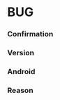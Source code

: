 # BUG

<!-- This is for any general issues or unexpected/unintended behavior you come across while using IronFox.

Please set the title of your issue to "[BUG]", followed by a summary of your issue..."

NOTE that this is *NOT* for issues related to website breakage/compatibility issues.

Website compatibility issues MUST be reported to the Phoenix issue tracker instead, which depending on your preferred platform of choice, can be found at:

GitLab: https://gitlab.com/celenityy/Phoenix/-/issues/new?issuable_template=web-compat#

Codeberg: https://codeberg.org/celenity/Phoenix/issues/new?template=.github%2fISSUE_TEMPLATE%2fweb-compat.yml

GitHub: https://github.com/celenityy/Phoenix/issues

Note that anything between <!- - and - -> won't be shown when your issue is created.
-->

### Confirmation
<!-- Please confirm that this issue is NOT related to a website breakage or compatibility issue as described above, by typing "I confirm." below.

-->

<!-- I confirm.
-->

### Version
<!-- What version of IronFox are you using?

An easy way to tell is by navigating to `Settings` -> `About` -> `About IronFox`.
-->

### Android
<!-- What version of Android are you using with IronFox?

Steps will vary depending on your OEM, but on AOSP, this can be typically be found by navigating to your `Settings` app -> `About (`phone` or `tablet`, depending on your device)` -> `Device details` -> `Android version`.
-->

### Reason
<!-- Please explain the issue you are experiencing.

Be sure to include as many relevant details as possible! :)
-->
